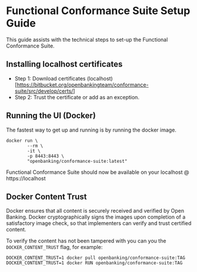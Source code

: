 # Functional Conformance Suite Setup Guide

This guide assists with the technical steps to set-up the Functional Conformance Suite.

## Installing localhost certificates

* Step 1: Download certificates (localhost)[https://bitbucket.org/openbankingteam/conformance-suite/src/develop/certs/]
* Step 2: Trust the certificate or add as an exception.

## Running the UI (Docker)

The fastest way to get up and running is by running the docker image.

    docker run \
            --rm \
            -it \
            -p 8443:8443 \
            "openbanking/conformance-suite:latest"

Functional Conformance Suite should now be available on your localhost @ https://localhost

## Docker Content Trust

Docker ensures that all content is securely received and verified by Open Banking. Docker cryptographically signs the images upon completion of a satisfactory image check, so that implementers can verify and trust certified content.

To verify the content has not been tampered with you can you the `DOCKER_CONTENT_TRUST` flag, for example:

    DOCKER_CONTENT_TRUST=1 docker pull openbanking/conformance-suite:TAG
    DOCKER_CONTENT_TRUST=1 docker RUN openbanking/conformance-suite:TAG
